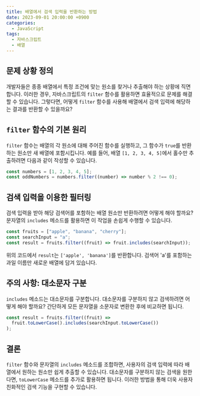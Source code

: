 ```yaml
---
title: 배열에서 검색 입력을 반환하는 방법
date: 2023-09-01 20:00:00 +0900
categories:
  - JavaScript
tags:
  - 자바스크립트
  - 배열
---
```


## 문제 상황 정의

개발자들은 종종 배열에서 특정 조건에 맞는 원소를 찾거나 추출해야 하는 상황에 직면합니다. 이러한 경우, 자바스크립트의 `filter` 함수를 활용하면 효율적으로 문제를 해결할 수 있습니다. 그렇다면, 어떻게 `filter` 함수를 사용해 배열에서 검색 입력에 해당하는 결과를 반환할 수 있을까요?

## `filter` 함수의 기본 원리

`filter` 함수는 배열의 각 원소에 대해 주어진 함수를 실행하고, 그 함수가 `true`를 반환하는 원소만 새 배열에 포함시킵니다. 예를 들어, 배열 `[1, 2, 3, 4, 5]`에서 홀수만 추출하려면 다음과 같이 작성할 수 있습니다.

```javascript
const numbers = [1, 2, 3, 4, 5];
const oddNumbers = numbers.filter((number) => number % 2 !== 0);
```

## 검색 입력을 이용한 필터링

검색 입력을 받아 해당 검색어를 포함하는 배열 원소만 반환하려면 어떻게 해야 할까요? 문자열의 `includes` 메소드를 활용하면 이 작업을 손쉽게 수행할 수 있습니다.

```javascript
const fruits = ["apple", "banana", "cherry"];
const searchInput = "a";
const result = fruits.filter((fruit) => fruit.includes(searchInput));
```

위의 코드에서 `result`는 `['apple', 'banana']`를 반환합니다. 검색어 'a'를 포함하는 과일 이름만 새로운 배열에 담겨 있습니다.

## 주의 사항: 대소문자 구분

`includes` 메소드는 대소문자를 구분합니다. 대소문자를 구분하지 않고 검색하려면 어떻게 해야 할까요? 간단하게 모든 문자열을 소문자로 변환한 후에 비교하면 됩니다.

```javascript
const result = fruits.filter((fruit) => 
  fruit.toLowerCase().includes(searchInput.toLowerCase())
);
```

## 결론

`filter` 함수와 문자열의 `includes` 메소드를 조합하면, 사용자의 검색 입력에 따라 배열에서 원하는 원소만 쉽게 추출할 수 있습니다. 대소문자를 구분하지 않는 검색을 원한다면, `toLowerCase` 메소드를 추가로 활용하면 됩니다. 이러한 방법을 통해 더욱 사용자 친화적인 검색 기능을 구현할 수 있습니다.